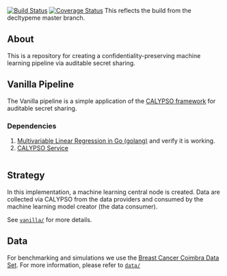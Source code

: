 [![Build Status](https://travis-ci.org/decltypeme/student_18_ml.svg?branch=master)](https://travis-ci.org/decltypeme/student_18_ml)
[![Coverage Status](https://coveralls.io/repos/github/dedis/student_18_ml/badge.svg)](https://coveralls.io/github/dedis/student_18_ml)
This reflects the build from the decltypeme master branch.

## About

This is a repository for creating a confidentiality-preserving machine learning pipeline via auditable secret sharing.

## Vanilla Pipeline

The Vanilla pipeline is a simple application of the [CALYPSO framework](https://github.com/dedis/cothority/tree/master/calypso) for auditable secret sharing.

### Dependencies

1. [Multivariable Linear Regression in Go (golang)](https://github.com/sajari/regression) and verify it is working.
2. [CALYPSO Service](https://github.com/dedis/cothority/tree/master/calypso)

```

```

## Strategy

In this implementation, a machine learning central node is created. Data are collected via CALYPSO from the data providers and consumed by the machine learning model creator (the data consumer).

See [`vanilla/`](vanilla/) for more details.
## Data

For benchmarking and simulations we use the [Breast Cancer Coimbra Data Set](https://archive.ics.uci.edu/ml/datasets/Breast+Cancer+Coimbra). For more information, please refer to [`data/`](data/README.md)
